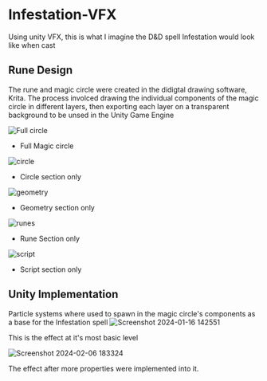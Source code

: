 # Infestation-VFX
Using unity VFX, this is what I imagine the D&amp;D spell Infestation would look like when cast

## Rune Design
The rune and magic circle were created in the didigtal drawing software, Krita.
The process involced drawing the individual components of the magic circle in different layers, then exporting each layer on a transparent background to be unsed in the Unity Game Engine

![Full circle](https://github.com/AzureShadow7/Infestation-VFX/assets/106389001/ef0616f5-fa7d-408d-b730-0d6ac9654f8b)
- Full Magic circle 

![circle](https://github.com/AzureShadow7/Infestation-VFX/assets/106389001/8b72f097-18d3-43f6-bba5-f747450bd41e)
- Circle section only

![geometry](https://github.com/AzureShadow7/Infestation-VFX/assets/106389001/279f6c8b-3ddb-4986-96c4-7ba7bfb4c297)
- Geometry section only

![runes](https://github.com/AzureShadow7/Infestation-VFX/assets/106389001/f456fe14-f811-4012-bc81-453c5167da12)
- Rune Section only

![script](https://github.com/AzureShadow7/Infestation-VFX/assets/106389001/86a12126-d670-4d56-ae17-8992f504dc1b)
- Script section only

## Unity Implementation

Particle systems where used to spawn in the magic circle's components as a base for the Infestation spell
![Screenshot 2024-01-16 142551](https://github.com/AzureShadow7/Infestation-VFX/assets/106389001/9cba98aa-7956-4a57-b2cb-a6ca7653950a)

This is the effect at it's most basic level

![Screenshot 2024-02-06 183324](https://github.com/AzureShadow7/Infestation-VFX/assets/106389001/53708291-274f-4575-bfe2-65a5c5ccd25e)

The effect after more properties were implemented into it.
